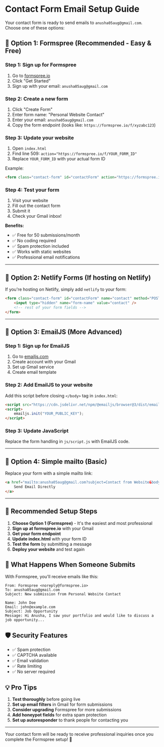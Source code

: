 # Contact Form Email Setup Guide

Your contact form is ready to send emails to `anusha05aug@gmail.com`. Choose one of these options:

## 🎯 **Option 1: Formspree (Recommended - Easy & Free)**

### Step 1: Sign up for Formspree
1. Go to [formspree.io](https://formspree.io/)
2. Click "Get Started" 
3. Sign up with your email: `anusha05aug@gmail.com`

### Step 2: Create a new form
1. Click "Create Form"
2. Enter form name: "Personal Website Contact"
3. Enter your email: `anusha05aug@gmail.com`
4. Copy the form endpoint (looks like: `https://formspree.io/f/xyzabc123`)

### Step 3: Update your website
1. Open `index.html`
2. Find line 509: `action="https://formspree.io/f/YOUR_FORM_ID"`
3. Replace `YOUR_FORM_ID` with your actual form ID

Example:
```html
<form class="contact-form" id="contactForm" action="https://formspree.io/f/xyzabc123" method="POST">
```

### Step 4: Test your form
1. Visit your website
2. Fill out the contact form
3. Submit it
4. Check your Gmail inbox!

**Benefits:**
- ✅ Free for 50 submissions/month
- ✅ No coding required
- ✅ Spam protection included
- ✅ Works with static websites
- ✅ Professional email notifications

---

## 🎯 **Option 2: Netlify Forms (If hosting on Netlify)**

If you're hosting on Netlify, simply add `netlify` to your form:

```html
<form class="contact-form" id="contactForm" name="contact" method="POST" data-netlify="true">
    <input type="hidden" name="form-name" value="contact" />
    <!-- rest of your form fields -->
</form>
```

---

## 🎯 **Option 3: EmailJS (More Advanced)**

### Step 1: Sign up for EmailJS
1. Go to [emailjs.com](https://www.emailjs.com/)
2. Create account with your Gmail
3. Set up Gmail service
4. Create email template

### Step 2: Add EmailJS to your website
Add this script before closing `</body>` tag in `index.html`:

```html
<script src="https://cdn.jsdelivr.net/npm/@emailjs/browser@3/dist/email.min.js"></script>
<script>
    emailjs.init("YOUR_PUBLIC_KEY");
</script>
```

### Step 3: Update JavaScript
Replace the form handling in `js/script.js` with EmailJS code.

---

## 🎯 **Option 4: Simple mailto (Basic)**

Replace your form with a simple mailto link:

```html
<a href="mailto:anusha05aug@gmail.com?subject=Contact from Website&body=Hello Anusha," class="btn btn-primary">
    Send Email Directly
</a>
```

---

## 🚀 **Recommended Setup Steps**

1. **Choose Option 1 (Formspree)** - It's the easiest and most professional
2. **Sign up at formspree.io** with your Gmail
3. **Get your form endpoint**
4. **Update index.html** with your form ID
5. **Test the form** by submitting a message
6. **Deploy your website** and test again

## 📧 **What Happens When Someone Submits**

With Formspree, you'll receive emails like this:

```
From: Formspree <noreply@formspree.io>
To: anusha05aug@gmail.com
Subject: New submission from Personal Website Contact

Name: John Doe
Email: john@example.com
Subject: Job Opportunity
Message: Hi Anusha, I saw your portfolio and would like to discuss a job opportunity...
```

## 🛡️ **Security Features**

- ✅ Spam protection
- ✅ CAPTCHA available
- ✅ Email validation
- ✅ Rate limiting
- ✅ No server required

## 💡 **Pro Tips**

1. **Test thoroughly** before going live
2. **Set up email filters** in Gmail for form submissions
3. **Consider upgrading** Formspree for more submissions
4. **Add honeypot fields** for extra spam protection
5. **Set up autoresponder** to thank people for contacting you

---

Your contact form will be ready to receive professional inquiries once you complete the Formspree setup! 🎉